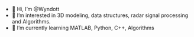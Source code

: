 - 👋 Hi, I’m @Wyndott
- 👀 I’m interested in 3D modeling, data structures, radar signal processing and Algorithms.  
- 🌱 I’m currently learning MATLAB, Python, C++, Algorithms


<!---
Wyndott/Wyndott is a ✨ special ✨ repository because its `README.md` (this file) appears on your GitHub profile.
You can click the Preview link to take a look at your changes.
--->
